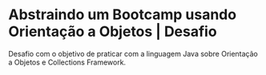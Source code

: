 # Abstraindo um Bootcamp usando Orientação a Objetos | Desafio

Desafio com o objetivo de praticar com a linguagem Java sobre Orientação a Objetos e Collections Framework.